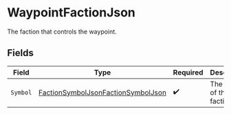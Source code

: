 # WaypointFactionJson

The faction that controls the waypoint.


## Fields

| Field                                                                                               | Type                                                                                                | Required                                                                                            | Description                                                                                         |
| --------------------------------------------------------------------------------------------------- | --------------------------------------------------------------------------------------------------- | --------------------------------------------------------------------------------------------------- | --------------------------------------------------------------------------------------------------- |
| `Symbol`                                                                                            | [FactionSymbolJsonFactionSymbolJson](../../Models/Components/FactionSymbolJsonFactionSymbolJson.md) | :heavy_check_mark:                                                                                  | The symbol of the faction.                                                                          |